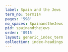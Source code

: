 ```yaml
---
label: Spain and the Jews
term_no: term114
pages: '598'
no_spaces: SpainandtheJews
pid: spainandthejews
order: '0915'
layout: generic_index_term
collection: index-headings
---
```

